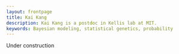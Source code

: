 ```yaml
---
layout: frontpage
title: Kai Kang 
description: Kai Kang is a postdoc in Kellis lab at MIT. 
keywords: Bayesian modeling, statistical genetics, probability
---
```


Under construction
